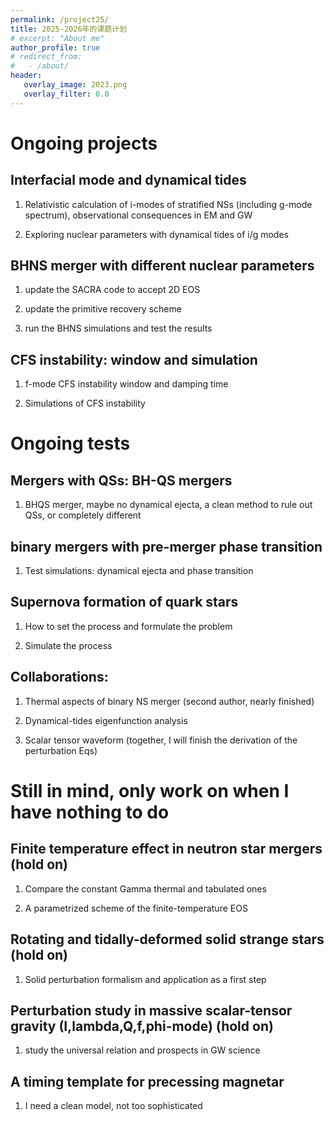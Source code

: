 ```yaml
---
permalink: /project25/
title: 2025-2026年的课题计划
# excerpt: "About me"
author_profile: true
# redirect_from: 
#   - /about/
header:
   overlay_image: 2023.png
   overlay_filter: 0.0
---
```


# Ongoing projects

## Interfacial mode and dynamical tides

1. Relativistic calculation of i-modes of stratified NSs (including g-mode spectrum), observational consequences in EM and GW

2. Exploring nuclear parameters with dynamical tides of i/g modes

## BHNS merger with different nuclear parameters

1. update the SACRA code to accept 2D EOS

2. update the primitive recovery scheme 

3. run the BHNS simulations and test the results

## CFS instability: window and simulation

1. f-mode CFS instability window and damping time

2. Simulations of CFS instability

# Ongoing tests

## Mergers with QSs: BH-QS mergers

1. BHQS merger, maybe no dynamical ejecta, a clean method to rule out QSs, or completely different

## binary mergers with pre-merger phase transition 

1. Test simulations: dynamical ejecta and phase transition 

## Supernova formation of quark stars

1. How to set the process and formulate the problem

2. Simulate the process

## Collaborations:

1. Thermal aspects of binary NS merger (second author, nearly finished)

2. Dynamical-tides eigenfunction analysis 

3. Scalar tensor waveform (together, I will finish the derivation of the perturbation Eqs)

# Still in mind, only work on when I have nothing to do 

## Finite temperature effect in neutron star mergers (hold on)

1. Compare the constant Gamma thermal and tabulated ones

2. A parametrized scheme of the finite-temperature EOS

## Rotating and tidally-deformed solid strange stars (hold on)

1. Solid perturbation formalism and application as a first step

## Perturbation study in massive scalar-tensor gravity (I,lambda,Q,f,phi-mode) (hold on)

1. study the universal relation and prospects in GW science 

## A timing template for precessing magnetar

1. I need a clean model, not too sophisticated
